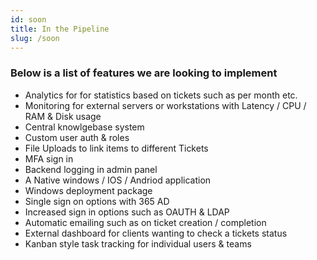 ```yaml
---
id: soon
title: In the Pipeline
slug: /soon
---
```


### Below is a list of features we are looking to implement 

- Analytics for for statistics based on tickets such as per month etc.
- Monitoring for external servers or workstations with Latency / CPU / RAM & Disk usage 
- Central knowlgebase system 
- Custom user auth & roles
- File Uploads to link items to different Tickets
- MFA sign in
- Backend logging in admin panel
- A Native windows / IOS / Andriod application 
- Windows deployment package
- Single sign on options with 365 AD 
- Increased sign in options such as OAUTH & LDAP
- Automatic emailing such as on ticket creation / completion
- External dashboard for clients wanting to check a tickets status
- Kanban style task tracking for individual users & teams
